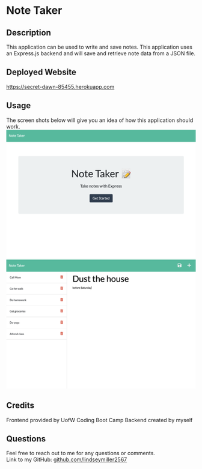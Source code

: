 # Note Taker

## Description
This application can be used to write and save notes. This application uses an Express.js backend and will save and retrieve note data from a JSON file. 
  
## Deployed Website
https://secret-dawn-85455.herokuapp.com 

## Usage
The screen shots below will give you an idea of how this application should work. <br />
![Screenshot](./images_for_README/homepage.png) <br />
![Screenshot](./images_for_README/note_page.png)

## Credits
Frontend provided by UofW Coding Boot Camp
Backend created by myself

## Questions
Feel free to reach out to me for any questions or comments. <br/>
Link to my GitHub: [github.com/lindseymiller2567](github.com/lindseymiller2567)